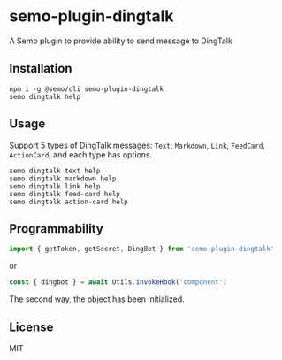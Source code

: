 # semo-plugin-dingtalk

A Semo plugin to provide ability to send message to DingTalk

## Installation

```
npm i -g @semo/cli semo-plugin-dingtalk
semo dingtalk help
```

## Usage

Support 5 types of DingTalk messages: `Text`, `Markdown`, `Link`, `FeedCard`, `ActionCard`, and each type has options.

```
semo dingtalk text help
semo dingtalk markdown help
semo dingtalk link help
semo dingtalk feed-card help
semo dingtalk action-card help
```

## Programmability

```js
import { getToken, getSecret, DingBot } from 'semo-plugin-dingtalk'
```

or 

```js
const { dingbot } = await Utils.invokeHook('component')
```

The second way, the object has been initialized.

## License

MIT